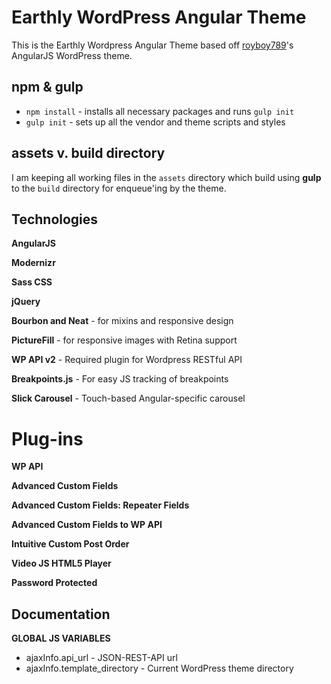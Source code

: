 Earthly WordPress Angular Theme
=========================
This is the Earthly Wordpress Angular Theme based off [royboy789](http://www.roysivan.com)'s AngularJS WordPress theme.

npm & gulp
-----------
* `npm install` - installs all necessary packages and runs `gulp init`
* `gulp init` - sets up all the vendor and theme scripts and styles


assets v. build directory
--------------------------
I am keeping all working files in the `assets` directory which build using __gulp__ to the `build` directory for enqueue'ing by the theme.


Technologies
------------
**AngularJS**

**Modernizr**

**Sass CSS**

**jQuery**

**Bourbon and Neat** - for mixins and responsive design

**PictureFill** - for responsive images with Retina support

**WP API v2** - Required plugin for Wordpress RESTful API

**Breakpoints.js** - For easy JS tracking of breakpoints

**Slick Carousel** - Touch-based Angular-specific carousel


Plug-ins
=====================
**WP API**

**Advanced Custom Fields**

**Advanced Custom Fields: Repeater Fields**

**Advanced Custom Fields to WP API**

**Intuitive Custom Post Order**

**Video JS HTML5 Player**

**Password Protected**


Documentation
--------------

**GLOBAL JS VARIABLES**
+ ajaxInfo.api_url - JSON-REST-API url
+ ajaxInfo.template_directory - Current WordPress theme directory
